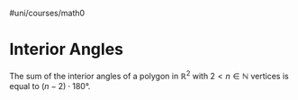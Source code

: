 #uni/courses/math0 

# Interior Angles

The sum of the interior angles of a polygon in $\mathbb{R}^2$ with $2 \lt n \in \mathbb{N}$ vertices is equal to $(n-2) \cdot 180°$.